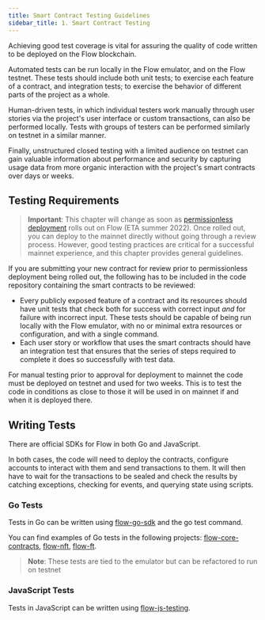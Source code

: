 ```yaml
---
title: Smart Contract Testing Guidelines
sidebar_title: 1. Smart Contract Testing
---
```


Achieving good test coverage is vital for assuring the quality of code written to be deployed on the Flow blockchain.

Automated tests can be run locally in the Flow emulator, and on the Flow testnet. These tests should include both unit tests; to exercise each feature of a contract, and integration tests; to exercise the behavior of different parts of the project as a whole.

Human-driven tests, in which individual testers work manually through user stories via the project's user interface or custom transactions, can also be performed locally. Tests with groups of testers can be performed similarly on testnet in a similar manner.

Finally, unstructured closed testing with a limited audience on testnet can gain valuable information about performance and security by capturing usage data from more organic interaction with the project's smart contracts over days or weeks.

## Testing Requirements

> **Important**: This chapter will change as soon as [permissionless deployment](https://permissionless.onflow.org/) rolls out on Flow (ETA summer 2022). Once rolled out, you can deploy to the mainnet directly without going through a review process. However, good testing practices are critical for a successful mainnet experience, and this chapter provides general guidelines.

If you are submitting your new contract for review prior to permissionless deployment being rolled out, the following has to be included in the code repository containing the smart contracts to be reviewed:

- Every publicly exposed feature of a contract and its resources should have unit tests that check both for success with correct input _and_ for failure with incorrect input.
  These tests should be capable of being run locally with the Flow emulator, with no or minimal extra resources or configuration, and with a single command.
- Each user story or workflow that uses the smart contracts should have an integration test that ensures that the series of steps required to complete it does so successfully with test data.

For manual testing prior to approval for deployment to mainnet the code must be deployed on testnet and used for two weeks. This is to test the code in conditions as close to those it will be used in on mainnet if and when it is deployed there.

## Writing Tests

There are official SDKs for Flow in both Go and JavaScript.

In both cases, the code will need to deploy the contracts, configure accounts to interact with them and send transactions to them. It will then have to wait for the transactions to be sealed and check the results by catching exceptions, checking for events, and querying state using scripts.

### Go Tests

Tests in Go can be written using [flow-go-sdk](https://github.com/onflow/flow-go-sdk) and the go test command.

You can find examples of Go tests in the following projects: [flow-core-contracts](https://github.com/onflow/flow-core-contracts/tree/master/lib/go/test), [flow-nft](https://github.com/onflow/flow-nft/tree/master/lib/go/test), [flow-ft](https://github.com/onflow/flow-ft/tree/master/lib/go/test).

> **Note**: These tests are tied to the emulator but can be refactored to run on testnet

### JavaScript Tests

Tests in JavaScript can be written using [flow-js-testing](https://github.com/onflow/flow-js-testing).